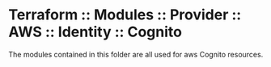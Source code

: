 # Terraform :: Modules :: Provider :: AWS :: Identity :: Cognito

The modules contained in this folder are all used for aws Cognito resources.